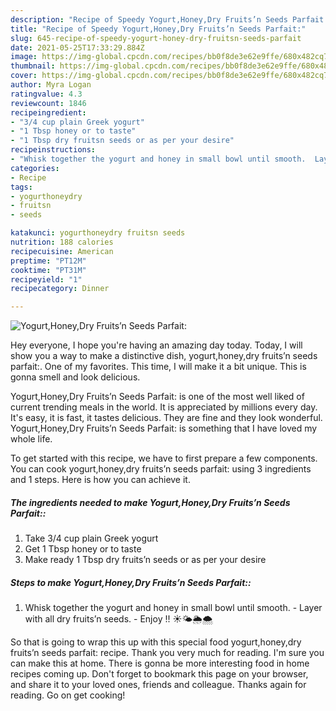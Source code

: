 ```yaml
---
description: "Recipe of Speedy Yogurt,Honey,Dry Fruits’n Seeds Parfait:"
title: "Recipe of Speedy Yogurt,Honey,Dry Fruits’n Seeds Parfait:"
slug: 645-recipe-of-speedy-yogurt-honey-dry-fruitsn-seeds-parfait
date: 2021-05-25T17:33:29.884Z
image: https://img-global.cpcdn.com/recipes/bb0f8de3e62e9ffe/680x482cq70/yogurthoneydry-fruitsn-seeds-parfait-recipe-main-photo.jpg
thumbnail: https://img-global.cpcdn.com/recipes/bb0f8de3e62e9ffe/680x482cq70/yogurthoneydry-fruitsn-seeds-parfait-recipe-main-photo.jpg
cover: https://img-global.cpcdn.com/recipes/bb0f8de3e62e9ffe/680x482cq70/yogurthoneydry-fruitsn-seeds-parfait-recipe-main-photo.jpg
author: Myra Logan
ratingvalue: 4.3
reviewcount: 1846
recipeingredient:
- "3/4 cup plain Greek yogurt"
- "1 Tbsp honey or to taste"
- "1 Tbsp dry fruitsn seeds or as per your desire"
recipeinstructions:
- "Whisk together the yogurt and honey in small bowl until smooth.  Layer with all dry fruits’n seeds.  Enjoy !! ☀️🌤🌦🌨"
categories:
- Recipe
tags:
- yogurthoneydry
- fruitsn
- seeds

katakunci: yogurthoneydry fruitsn seeds 
nutrition: 188 calories
recipecuisine: American
preptime: "PT12M"
cooktime: "PT31M"
recipeyield: "1"
recipecategory: Dinner

---
```



![Yogurt,Honey,Dry Fruits’n Seeds Parfait:](https://img-global.cpcdn.com/recipes/bb0f8de3e62e9ffe/680x482cq70/yogurthoneydry-fruitsn-seeds-parfait-recipe-main-photo.jpg)

Hey everyone, I hope you're having an amazing day today. Today, I will show you a way to make a distinctive dish, yogurt,honey,dry fruits’n seeds parfait:. One of my favorites. This time, I will make it a bit unique. This is gonna smell and look delicious.



Yogurt,Honey,Dry Fruits’n Seeds Parfait: is one of the most well liked of current trending meals in the world. It is appreciated by millions every day. It's easy, it is fast, it tastes delicious. They are fine and they look wonderful. Yogurt,Honey,Dry Fruits’n Seeds Parfait: is something that I have loved my whole life.


To get started with this recipe, we have to first prepare a few components. You can cook yogurt,honey,dry fruits’n seeds parfait: using 3 ingredients and 1 steps. Here is how you can achieve it.

<!--inarticleads1-->

##### The ingredients needed to make Yogurt,Honey,Dry Fruits’n Seeds Parfait::

1. Take 3/4 cup plain Greek yogurt
1. Get 1 Tbsp honey or to taste
1. Make ready 1 Tbsp dry fruits’n seeds or as per your desire




<!--inarticleads2-->

##### Steps to make Yogurt,Honey,Dry Fruits’n Seeds Parfait::

1. Whisk together the yogurt and honey in small bowl until smooth.  - Layer with all dry fruits’n seeds.  - Enjoy !! ☀️🌤🌦🌨




So that is going to wrap this up with this special food yogurt,honey,dry fruits’n seeds parfait: recipe. Thank you very much for reading. I'm sure you can make this at home. There is gonna be more interesting food in home recipes coming up. Don't forget to bookmark this page on your browser, and share it to your loved ones, friends and colleague. Thanks again for reading. Go on get cooking!
